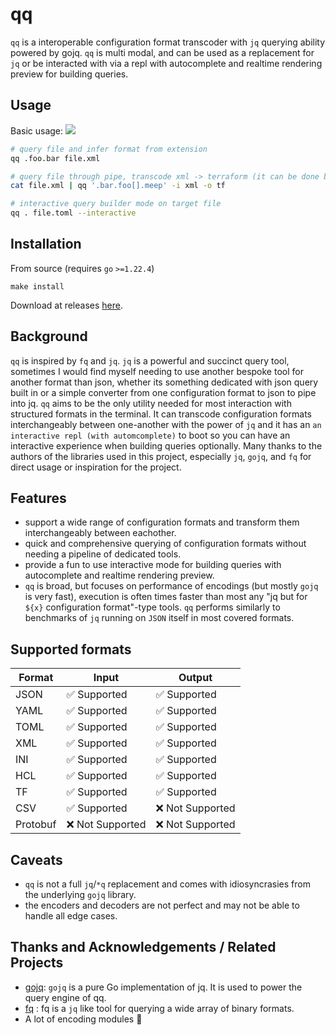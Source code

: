 # qq

`qq` is a interoperable configuration format transcoder with `jq` querying ability powered by gojq. `qq` is multi modal, and can be used as a replacement for `jq` or be interacted with via a repl with autocomplete and realtime rendering preview for building queries.

## Usage
Basic usage:
<a href="https://asciinema.org/a/665317" target="_blank"><img src="https://asciinema.org/a/665317.svg" /></a>

```sh
# query file and infer format from extension
qq .foo.bar file.xml

# query file through pipe, transcode xml -> terraform (it can be done but it probably shouldn't)
cat file.xml | qq '.bar.foo[].meep' -i xml -o tf

# interactive query builder mode on target file
qq . file.toml --interactive
```

## Installation

From source (requires `go` `>=1.22.4`)
```shell
make install
```

Download at releases [here](https://github.com/JFryy/qq/releases).

## Background

`qq` is inspired by `fq` and `jq`. `jq` is a powerful and succinct query tool, sometimes I would find myself needing to use another bespoke tool for another format than json, whether its something dedicated with json query built in or a simple converter from one configuration format to json to pipe into jq. `qq` aims to be the only utility needed for most interaction with structured formats in the terminal. It can transcode configuration formats interchangeably between one-another with the power of `jq` and it has an `an interactive repl (with automcomplete)` to boot so you can have an interactive experience when building queries optionally. Many thanks to the authors of the libraries used in this project, especially `jq`, `gojq`, and `fq` for direct usage or inspiration for the project.


## Features
* support a wide range of configuration formats and transform them interchangeably between eachother.
* quick and comprehensive querying of configuration formats without needing a pipeline of dedicated tools.
* provide a fun to use interactive mode for building queries with autocomplete and realtime rendering preview.
* `qq` is broad, but focuses on performance of encodings (but mostly `gojq` is very fast), execution is often times faster than most any "jq but for `${x}` configuration format"-type tools. `qq` performs similarly to benchmarks of `jq` running on `JSON` itself in most covered formats.


## Supported formats
| Format      | Input          | Output         |
|-------------|----------------|----------------|
| JSON        | ✅ Supported   | ✅ Supported   |
| YAML        | ✅ Supported   | ✅ Supported   |
| TOML        | ✅ Supported   | ✅ Supported   |
| XML         | ✅ Supported   | ✅ Supported   |
| INI         | ✅ Supported   | ✅ Supported   |
| HCL         | ✅ Supported   | ✅ Supported   |
| TF          | ✅ Supported   | ✅ Supported   |
| CSV         | ✅ Supported   | ❌ Not Supported |
| Protobuf    | ❌ Not Supported | ❌ Not Supported |


## Caveats
* `qq` is not a full `jq`/`*q` replacement and comes with idiosyncrasies from the underlying `gojq` library.
* the encoders and decoders are not perfect and may not be able to handle all edge cases.

## Thanks and Acknowledgements / Related Projects
* [gojq](https://github.com/itchyny/gojq): `gojq` is a pure Go implementation of jq. It is used to power the query engine of qq.
* [fq](https://github.com/wader/fq) : fq is a `jq` like tool for querying a wide array of binary formats.
* A lot of encoding modules 🍻


